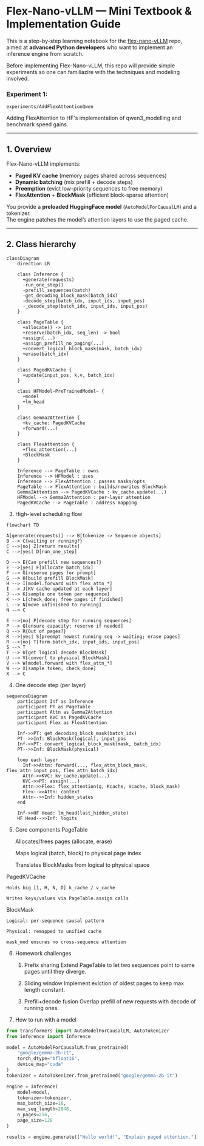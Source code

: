 # Flex-Nano-vLLM — Mini Textbook & Implementation Guide

This is a step-by-step learning notebook for the [flex-nano-vLLM](https://github.com/changjonathanc/flex-nano-vllm) repo, aimed at **advanced Python developers** who want to implement an inference engine from scratch.


Before implementing Flex-Nano-vLLM, this repo will provide simple experiments so one can familiazire with the techniques and modeling involved.

### Experiment 1:

`experiments/AddFlexAttentionQwen`

Adding FlexAttention to HF's implementation of qwen3_modelling and benchmark speed gains.


---

## 1. Overview

Flex-Nano-vLLM implements:
- **Paged KV cache** (memory pages shared across sequences)
- **Dynamic batching** (mix prefill + decode steps)
- **Preemption** (evict low-priority sequences to free memory)
- **FlexAttention** + **BlockMask** (efficient block-sparse attention)

You provide a **preloaded HuggingFace model** (`AutoModelForCausalLM`) and a tokenizer.  
The engine patches the model’s attention layers to use the paged cache.

---

## 2. Class hierarchy

```mermaid
classDiagram
    direction LR

    class Inference {
      +generate(requests)
      -run_one_step()
      -prefill_sequences(batch)
      -get_decoding_block_mask(batch_idx)
      -decode_step(batch_idx, input_ids, input_pos)
      -_decode_step(batch_idx, input_ids, input_pos)
    }

    class PageTable {
      +allocate() -> int
      +reserve(batch_idx, seq_len) -> bool
      +assign(...)
      +assign_prefill_no_paging(...)
      +convert_logical_block_mask(mask, batch_idx)
      +erase(batch_idx)
    }

    class PagedKVCache {
      +update(input_pos, k,v, batch_idx)
    }

    class HFModel~PreTrainedModel~ {
      +model
      +lm_head
    }

    class Gemma2Attention {
      +kv_cache: PagedKVCache
      +forward(...)
    }

    class FlexAttention {
      +flex_attention(...)
      +BlockMask
    }

    Inference --> PageTable : owns
    Inference --> HFModel : uses
    Inference --> FlexAttention : passes masks/opts
    PageTable --> FlexAttention : builds/rewrites BlockMask
    Gemma2Attention --> PagedKVCache : kv_cache.update(...)
    HFModel --> Gemma2Attention : per-layer attention
    PagedKVCache --> PageTable : address mapping
```

3. High-level scheduling flow
   
```mermaid
flowchart TD

A[generate(requests)] --> B[tokenize -> Sequence objects]
B --> C{waiting or running?}
C -->|no| Z[return results]
C -->|yes| D[run_one_step]

D --> E{Can prefill new sequences?}
E -->|yes| F[allocate batch_idx]
F --> G[reserve pages for prompt]
G --> H[build prefill BlockMask]
H --> I[model.forward with flex_attn_*]
I --> J[KV cache updated at each layer]
J --> K[sample one token per sequence]
K --> L[check_done; free pages if finished]
L --> N[move unfinished to running]
N --> C

E -->|no| P[decode step for running sequences]
P --> Q[ensure capacity; reserve if needed]
Q --> R{Out of pages?}
R -->|yes| S[preempt newest running seq -> waiting; erase pages]
R -->|no| T[form batch_idx, input_ids, input_pos]
S --> T
T --> U[get logical decode BlockMask]
U --> V[convert to physical BlockMask]
V --> W[model.forward with flex_attn_*]
W --> X[sample token; check_done]
X --> C
```
4. One decode step (per layer)
```mermaid
sequenceDiagram
    participant Inf as Inference
    participant PT as PageTable
    participant Attn as Gemma2Attention
    participant KVC as PagedKVCache
    participant Flex as FlexAttention

    Inf->>PT: get_decoding_block_mask(batch_idx)
    PT-->>Inf: BlockMask(logical), input_pos
    Inf->>PT: convert_logical_block_mask(mask, batch_idx)
    PT-->>Inf: BlockMask(physical)

    loop each layer
      Inf->>Attn: forward(..., flex_attn_block_mask, flex_attn_input_pos, flex_attn_batch_idx)
      Attn->>KVC: kv_cache.update(...)
      KVC->>PT: assign(...)  
      Attn->>Flex: flex_attention(q, Kcache, Vcache, block_mask)
      Flex-->>Attn: context
      Attn-->>Inf: hidden_states
    end

    Inf->>HF Head: lm_head(last_hidden_state)
    HF Head-->>Inf: logits
```
5. Core components
PageTable

    Allocates/frees pages (allocate, erase)

    Maps logical (batch, block) to physical page index

    Translates BlockMasks from logical to physical space

PagedKVCache

    Holds big [1, H, N, D] k_cache / v_cache

    Writes keys/values via PageTable.assign calls

BlockMask

    Logical: per-sequence causal pattern

    Physical: remapped to unified cache

    mask_mod ensures no cross-sequence attention

6. Homework challenges

    1. Prefix sharing
    Extend PageTable to let two sequences point to same pages until they diverge.

    2. Sliding window
    Implement eviction of oldest pages to keep max length constant.

    3. Prefill+decode fusion
    Overlap prefill of new requests with decode of running ones.

7. How to run with a model
```python
from transformers import AutoModelForCausalLM, AutoTokenizer
from inference import Inference

model = AutoModelForCausalLM.from_pretrained(
    "google/gemma-2b-it",
    torch_dtype="bfloat16",
    device_map="cuda"
)
tokenizer = AutoTokenizer.from_pretrained("google/gemma-2b-it")

engine = Inference(
    model=model,
    tokenizer=tokenizer,
    max_batch_size=16,
    max_seq_length=2048,
    n_pages=256,
    page_size=128
)

results = engine.generate(["Hello world!", "Explain paged attention."])
```
